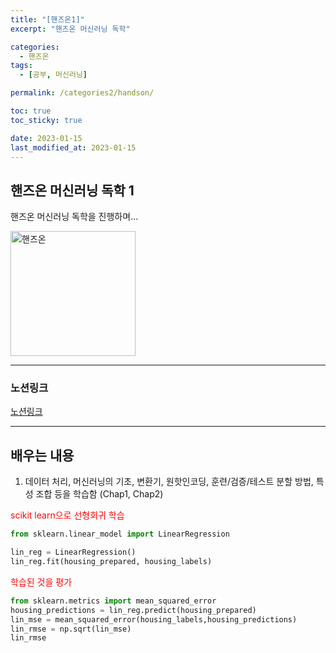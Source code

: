 ```yaml
---
title: "[핸즈온1]"
excerpt: "핸즈온 머신러닝 독학"

categories:
  - 핸즈온
tags:
  - [공부, 머신러닝]

permalink: /categories2/handson/

toc: true
toc_sticky: true

date: 2023-01-15
last_modified_at: 2023-01-15
---
```


## 핸즈온 머신러닝 독학 1

핸즈온 머신러닝 독학을 진행하며... 

<img src="../../assets/images/handson.png" width="200px" height="200px" title="핸즈온" alt="핸즈온"><img><br/>

---

### 노션링크

[노션링크](https://thoracic-asiago-663.notion.site/be8148cb1c09438daa68c0ea17eb8c9b)

---

## 배우는 내용

1. 데이터 처리, 머신러닝의 기초, 변환기, 원핫인코딩, 훈련/검증/테스트 분할 방법, 특성 조합 등을 학습함 (Chap1, Chap2)

<font color = 'red'>scikit learn으로 선형회귀 학습</font>
```python
from sklearn.linear_model import LinearRegression

lin_reg = LinearRegression()
lin_reg.fit(housing_prepared, housing_labels)
```

<font color = 'red'>학습된 것을 평가</font>
```python
from sklearn.metrics import mean_squared_error
housing_predictions = lin_reg.predict(housing_prepared)
lin_mse = mean_squared_error(housing_labels,housing_predictions)
lin_rmse = np.sqrt(lin_mse)
lin_rmse
```


